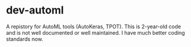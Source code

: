 # dev-automl
A repistory for AutoML tools (AutoKeras, TPOT). This is 2-year-old code and is not well documented or well maintained. I have much better coding standards now.
